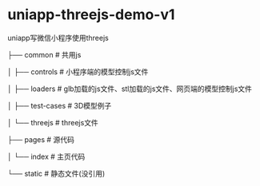 # uniapp-threejs-demo-v1
uniapp写微信小程序使用threejs

├── common                     # 共用js

│   ├── controls               # 小程序端的模型控制js文件

│   ├── loaders                # glb加载的js文件、stl加载的js文件、网页端的模型控制js文件

│   ├── test-cases             # 3D模型例子

│   └── threejs                # threejs文件

├── pages                      # 源代码

│   └── index                  # 主页代码

└── static                     # 静态文件(没引用)
